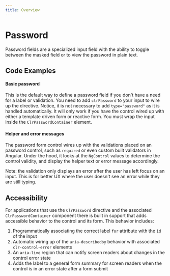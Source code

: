 ```yaml
---
title: Overview
---
```


# Password

Password fields are a specialized input field with the ability to toggle between the masked field or to view the password in plain text.

<!-- [//]: # Usage -->

<!-- [//]: # Types -->

<!-- [//]: # Anatomy -->

<!-- [//]: # Behavior -->

<!-- [//]: # Placement -->

<!-- [//]: # Content -->

## Code Examples

#### Basic password

This is the default way to define a password field if you don't have a need for a label or validation. You need to add `clrPassword` to your input to wire up the directive. Notice, it is not necessary to add `type="password"` as it is handled automatically. It will only work if you have the control wired up with either a template driven form or reactive form. You must wrap the input inside the `ClrPasswordContainer` element.

<doc-demo src="/demos/password/basic-ng.html" demo="/demos/password/basic-css.html" />

#### Helper and error messages

The password form control wires up with the validations placed on an password control, such as `required` or even custom built validators in Angular. Under the hood, it looks at the `NgControl` values to determine the control validity, and display the helper text or error message accordingly.

Note: the validation only displays an error after the user has left focus on an input. This is for better UX where the user doesn't see an error while they are still typing.

<doc-demo src="/demos/password/helper-ng.html" demo="/demos/password/helper-css.html" />

## Accessibility

For applications that use the `ClrPassword` directive and the associated `ClrPasswordContainer` component there is built in support that adds accessible behavior to the control and its form. This behavior includes:

1.  Programmatically associating the correct label `for` attribute with the `id` of the input
2.  Automatic wiring up of the `aria-describedby` behavior with associated `clr-control-error` elements
3.  An `aria-live` region that can notify screen readers about changes in the control error state
4.  Adds the label to a general form summary for screen readers when the control is in an error state after a form submit
